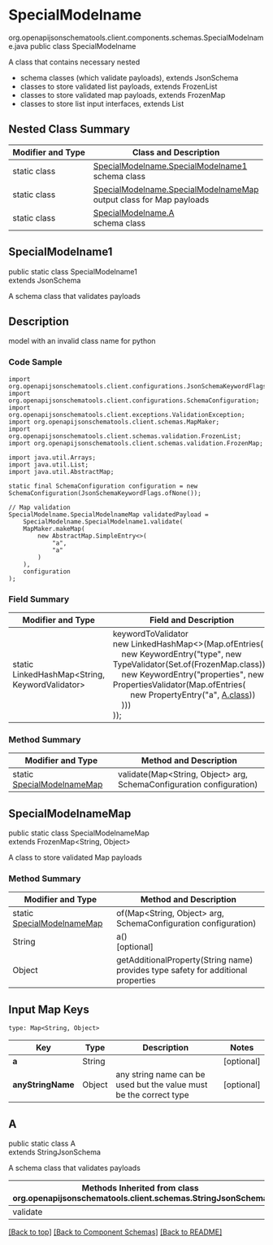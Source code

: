 # SpecialModelname
org.openapijsonschematools.client.components.schemas.SpecialModelname.java
public class SpecialModelname

A class that contains necessary nested
- schema classes (which validate payloads), extends JsonSchema
- classes to store validated list payloads, extends FrozenList
- classes to store validated map payloads, extends FrozenMap
- classes to store list input interfaces, extends List

## Nested Class Summary
| Modifier and Type | Class and Description |
| ----------------- | ---------------------- |
| static class | [SpecialModelname.SpecialModelname1](#specialmodelname1)<br> schema class |
| static class | [SpecialModelname.SpecialModelnameMap](#specialmodelnamemap)<br> output class for Map payloads |
| static class | [SpecialModelname.A](#a)<br> schema class |

## SpecialModelname1
public static class SpecialModelname1<br>
extends JsonSchema

A schema class that validates payloads

## Description
model with an invalid class name for python

### Code Sample
```
import org.openapijsonschematools.client.configurations.JsonSchemaKeywordFlags;
import org.openapijsonschematools.client.configurations.SchemaConfiguration;
import org.openapijsonschematools.client.exceptions.ValidationException;
import org.openapijsonschematools.client.schemas.MapMaker;
import org.openapijsonschematools.client.schemas.validation.FrozenList;
import org.openapijsonschematools.client.schemas.validation.FrozenMap;

import java.util.Arrays;
import java.util.List;
import java.util.AbstractMap;

static final SchemaConfiguration configuration = new SchemaConfiguration(JsonSchemaKeywordFlags.ofNone());

// Map validation
SpecialModelname.SpecialModelnameMap validatedPayload =
    SpecialModelname.SpecialModelname1.validate(
    MapMaker.makeMap(
        new AbstractMap.SimpleEntry<>(
            "a",
            "a"
        )
    ),
    configuration
);
```

### Field Summary
| Modifier and Type | Field and Description |
| ----------------- | ---------------------- |
| static LinkedHashMap<String, KeywordValidator> |keywordToValidator<br/>new LinkedHashMap<>(Map.ofEntries(<br/>&nbsp;&nbsp;&nbsp;&nbsp;new KeywordEntry("type", new TypeValidator(Set.of(FrozenMap.class))),<br/>&nbsp;&nbsp;&nbsp;&nbsp;new KeywordEntry("properties", new PropertiesValidator(Map.ofEntries(<br>&nbsp;&nbsp;&nbsp;&nbsp;&nbsp;&nbsp;&nbsp;&nbsp;new PropertyEntry("a", [A.class](#a)))<br>&nbsp;&nbsp;&nbsp;&nbsp;)))<br>)); |

### Method Summary
| Modifier and Type | Method and Description |
| ----------------- | ---------------------- |
| static [SpecialModelnameMap](#specialmodelnamemap) | validate(Map<String, Object> arg, SchemaConfiguration configuration) |

## SpecialModelnameMap
public static class SpecialModelnameMap<br>
extends FrozenMap<String, Object>

A class to store validated Map payloads

### Method Summary
| Modifier and Type | Method and Description |
| ----------------- | ---------------------- |
| static [SpecialModelnameMap](#specialmodelnamemap) | of(Map<String, Object> arg, SchemaConfiguration configuration) |
| String | a()<br>[optional] |
| Object | getAdditionalProperty(String name)<br>provides type safety for additional properties |

## Input Map Keys
```
type: Map<String, Object>
```
| Key | Type |  Description | Notes |
| --- | ---- | ------------ | ----- |
| **a** | String |  | [optional] |
| **anyStringName** | Object | any string name can be used but the value must be the correct type | [optional] |

## A
public static class A<br>
extends StringJsonSchema

A schema class that validates payloads

| Methods Inherited from class org.openapijsonschematools.client.schemas.StringJsonSchema |
| ------------------------------------------------------------------ |
| validate                                                           |

[[Back to top]](#top) [[Back to Component Schemas]](../../../README.md#Component-Schemas) [[Back to README]](../../../README.md)
